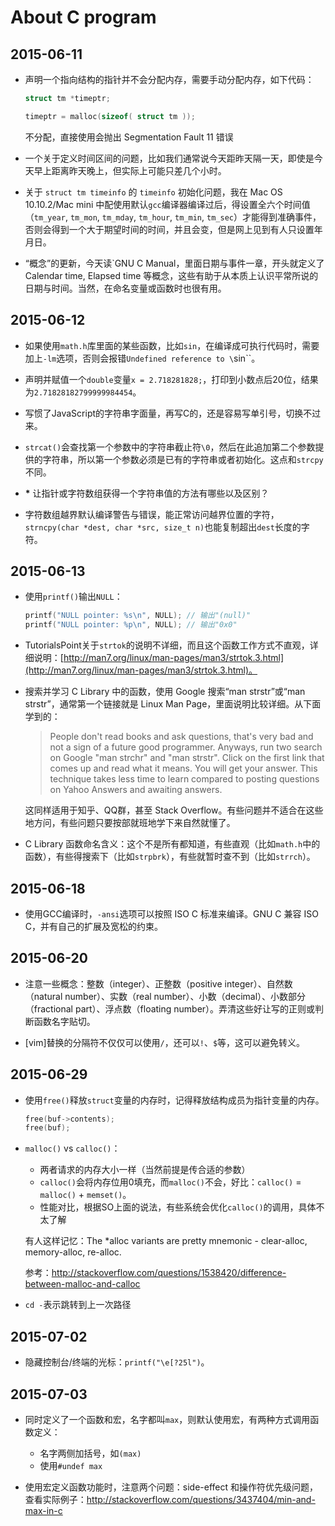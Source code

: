 # About C program

## 2015-06-11

- 声明一个指向结构的指针并不会分配内存，需要手动分配内存，如下代码：

  ```c
  struct tm *timeptr;

  timeptr = malloc(sizeof( struct tm ));
  ```

  不分配，直接使用会抛出 Segmentation Fault 11 错误

- 一个关于定义时间区间的问题，比如我们通常说今天距昨天隔一天，即使是今天早上距离昨天晚上，但实际上可能只差几个小时。

- 关于 `struct tm timeinfo` 的 `timeinfo` 初始化问题，我在 Mac OS 10.10.2/Mac mini 中配使用默认`gcc`编译器编译过后，得设置全六个时间值（`tm_year`, `tm_mon`, `tm_mday`, `tm_hour`, `tm_min`, `tm_sec`）才能得到准确事件，否则会得到一个大于期望时间的时间，并且会变，但是网上见到有人只设置年月日。

- “概念”的更新，今天读`GNU C Manual，里面日期与事件一章，开头就定义了 Calendar time, Elapsed time 等概念，这些有助于从本质上认识平常所说的日期与时间。当然，在命名变量或函数时也很有用。

## 2015-06-12

- 如果使用`math.h`库里面的某些函数，比如`sin`，在编译成可执行代码时，需要加上`-lm`选项，否则会报错`Undefined reference to \`sin\``。

- 声明并赋值一个`double`变量`x = 2.718281828;`，打印到小数点后20位，结果为`2.71828182799999984454`。

- 写惯了JavaScript的字符串字面量，再写C的，还是容易写单引号，切换不过来。

- `strcat()`会查找第一个参数中的字符串截止符`\0`，然后在此追加第二个参数提供的字符串，所以第一个参数必须是已有的字符串或者初始化。这点和`strcpy`不同。

- __*__ 让指针或字符数组获得一个字符串值的方法有哪些以及区别？

- 字符数组越界默认编译警告与错误，能正常访问越界位置的字符，`strncpy(char *dest, char *src, size_t n)`也能复制超出`dest`长度的字符。

## 2015-06-13

- 使用`printf()`输出`NULL`：

  ```c
  printf("NULL pointer: %s\n", NULL); // 输出"(null)"
  printf("NULL pointer: %p\n", NULL); // 输出"0x0"
  ```

- TutorialsPoint关于`strtok`的说明不详细，而且这个函数工作方式不直观，详细说明：[http://man7.org/linux/man-pages/man3/strtok.3.html](http://man7.org/linux/man-pages/man3/strtok.3.html)。

- 搜索并学习 C Library 中的函数，使用 Google 搜索“man strstr”或“man strstr”，通常第一个链接就是 Linux Man Page，里面说明比较详细。从下面学到的：

  > People don't read books and ask questions, that's very bad and not a sign of a future good programmer. Anyways, run two search on Google "man strchr" and "man strstr". Click on the first link that comes up and read what it means. You will get your answer. This technique takes less time to learn compared to posting questions on Yahoo Answers and awaiting answers.

  这同样适用于知乎、QQ群，甚至 Stack Overflow。有些问题并不适合在这些地方问，有些问题只要按部就班地学下来自然就懂了。

- C Library 函数命名含义：这个不是所有都知道，有些直观（比如`math.h`中的函数），有些得搜索下（比如`strpbrk`），有些就暂时查不到（比如`strrch`）。

## 2015-06-18

- 使用GCC编译时，`-ansi`选项可以按照 ISO C 标准来编译。GNU C 兼容 ISO C，并有自己的扩展及宽松的约束。

## 2015-06-20

- 注意一些概念：整数（integer）、正整数（positive integer）、自然数（natural number）、实数（real number）、小数（decimal）、小数部分（fractional part）、浮点数（floating number）。弄清这些好让写的正则或判断函数名字贴切。

- [vim]替换的分隔符不仅仅可以使用`/`，还可以`!`、`$`等，这可以避免转义。

## 2015-06-29

- 使用`free()`释放`struct`变量的内存时，记得释放结构成员为指针变量的内存。

  ```c
  free(buf->contents);
  free(buf);
  ```

- `malloc()` vs `calloc()`：

  - 两者请求的内存大小一样（当然前提是传合适的参数）
  - `calloc()`会将内存位用0填充，而`malloc()`不会，好比：`calloc()` = `malloc()` + `memset()`。
  - 性能对比，根据SO上面的说法，有些系统会优化`calloc()`的调用，具体不太了解

  有人这样记忆：The *alloc variants are pretty mnemonic - clear-alloc, memory-alloc, re-alloc.

  参考：http://stackoverflow.com/questions/1538420/difference-between-malloc-and-calloc

- `cd -`表示跳转到上一次路径

## 2015-07-02

- 隐藏控制台/终端的光标：`printf("\e[?25l")`。

## 2015-07-03

- 同时定义了一个函数和宏，名字都叫`max`，则默认使用宏，有两种方式调用函数定义：
  - 名字两侧加括号，如`(max)`
  - 使用`#undef max`

- 使用宏定义函数功能时，注意两个问题：side-effect 和操作符优先级问题，查看实际例子：http://stackoverflow.com/questions/3437404/min-and-max-in-c

